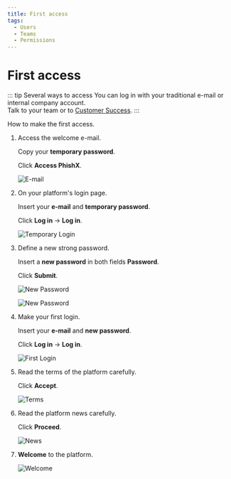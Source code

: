 ```yaml
---
title: First access
tags:
  - Users
  - Teams
  - Permissions
---
```


# First access

::: tip Several ways to access
You can log in with your traditional e-mail or internal company account.<br>
Talk to your team or to [Customer Success](mailto:cs@phishx.io).
:::

How to make the first access.

1. Access the welcome e-mail.

   Copy your **temporary password**.

   Click **Access PhishX**.

   ![E-mail](https://cdn.phishx.io/phishx-docs/images/phishx_login_first_access_01.webp)

2. On your platform's login page.

   Insert your **e-mail** and **temporary password**.

   Click **Log in** -> **Log in**.

   ![Temporary Login](https://cdn.phishx.io/phishx-docs/images/phishx_login_first_access_02.webp)

3. Define a new strong password.

   Insert a **new password** in both fields **Password**.

   Click **Submit**.

   ![New Password](https://cdn.phishx.io/phishx-docs/images/phishx_login_first_access_03.webp)

   ![New Password](https://cdn.phishx.io/phishx-docs/images/phishx_login_first_access_04.webp)

4. Make your first login.

   Insert your **e-mail** and **new password**.

   Click **Log in** -> **Log in**.

   ![First Login](https://cdn.phishx.io/phishx-docs/images/phishx_login_first_access_05.webp)

5. Read the terms of the platform carefully.

   Click **Accept**.

   ![Terms](https://cdn.phishx.io/phishx-docs/images/phishx_login_first_access_06.webp)

6. Read the platform news carefully.

   Click **Proceed**.

   ![News](https://cdn.phishx.io/phishx-docs/images/phishx_login_first_access_07.webp)

7. **Welcome** to the platform.

   ![Welcome](https://cdn.phishx.io/phishx-docs/images/phishx_login_first_access_08.webp)
